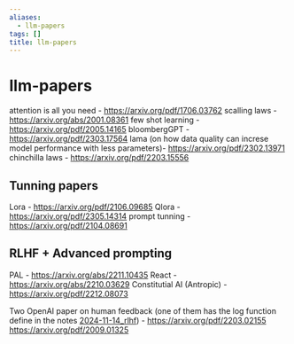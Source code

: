 ```yaml
---
aliases:
  - llm-papers
tags: []
title: llm-papers
---
```


# llm-papers
attention is all you need - https://arxiv.org/pdf/1706.03762
scalling laws - https://arxiv.org/abs/2001.08361
few shot learning - https://arxiv.org/pdf/2005.14165
bloombergGPT - https://arxiv.org/pdf/2303.17564 
lama (on how data quality can increse model performance with less parameters)- https://arxiv.org/pdf/2302.13971
chinchilla laws - https://arxiv.org/pdf/2203.15556


## Tunning papers
Lora - https://arxiv.org/pdf/2106.09685
Qlora - https://arxiv.org/pdf/2305.14314
prompt tunning - https://arxiv.org/pdf/2104.08691

## RLHF + Advanced prompting
PAL - https://arxiv.org/abs/2211.10435
React - https://arxiv.org/abs/2210.03629
Constitutial AI (Antropic) - https://arxiv.org/pdf/2212.08073

Two OpenAI paper on human feedback (one of them has the log function define in the notes [2024-11-14_rlhf](0-inbox/2024-11-14_rlhf.md)) - 
https://arxiv.org/pdf/2203.02155
https://arxiv.org/pdf/2009.01325
